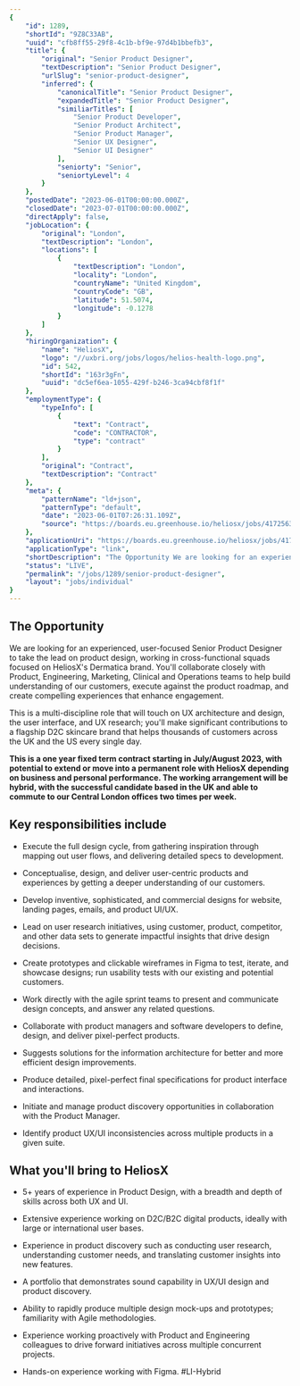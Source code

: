 ```yaml
---
{
	"id": 1289,
	"shortId": "9Z8C33AB",
	"uuid": "cfb8ff55-29f8-4c1b-bf9e-97d4b1bbefb3",
	"title": {
		"original": "Senior Product Designer",
		"textDescription": "Senior Product Designer",
		"urlSlug": "senior-product-designer",
		"inferred": {
			"canonicalTitle": "Senior Product Designer",
			"expandedTitle": "Senior Product Designer",
			"similiarTitles": [
				"Senior Product Developer",
				"Senior Product Architect",
				"Senior Product Manager",
				"Senior UX Designer",
				"Senior UI Designer"
			],
			"seniorty": "Senior",
			"seniortyLevel": 4
		}
	},
	"postedDate": "2023-06-01T00:00:00.000Z",
	"closedDate": "2023-07-01T00:00:00.000Z",
	"directApply": false,
	"jobLocation": {
		"original": "London",
		"textDescription": "London",
		"locations": [
			{
				"textDescription": "London",
				"locality": "London",
				"countryName": "United Kingdom",
				"countryCode": "GB",
				"latitude": 51.5074,
				"longitude": -0.1278
			}
		]
	},
	"hiringOrganization": {
		"name": "HeliosX",
		"logo": "//uxbri.org/jobs/logos/helios-health-logo.png",
		"id": 542,
		"shortId": "163r3gFn",
		"uuid": "dc5ef6ea-1055-429f-b246-3ca94cbf8f1f"
	},
	"employmentType": {
		"typeInfo": [
			{
				"text": "Contract",
				"code": "CONTRACTOR",
				"type": "contract"
			}
		],
		"original": "Contract",
		"textDescription": "Contract"
	},
	"meta": {
		"patternName": "ld+json",
		"patternType": "default",
		"date": "2023-06-01T07:26:31.109Z",
		"source": "https://boards.eu.greenhouse.io/heliosx/jobs/4172563101?gh_jid=4172563101&gh_src=1e95da62teu#app"
	},
	"applicationUri": "https://boards.eu.greenhouse.io/heliosx/jobs/4172563101?gh_jid=4172563101#app",
	"applicationType": "link",
	"shortDescription": "The Opportunity We are looking for an experienced, user-focused- Senior Product Designer to take the lead on product design, working in cross-functional- squads focused on HeliosX's' Dermatica brand.",
	"status": "LIVE",
	"permalink": "/jobs/1289/senior-product-designer",
	"layout": "jobs/individual"
}
---
```

<h2>The Opportunity</h2><p>We are looking for an experienced, user-focused Senior Product Designer to take the lead on product design, working in cross-functional squads focused on HeliosX's Dermatica brand. You'll collaborate closely with Product, Engineering, Marketing, Clinical and Operations teams to help build understanding of our customers, execute against the product roadmap, and create compelling experiences that enhance engagement.</p><p>This is a multi-discipline role that will touch on UX architecture and design, the user interface, and UX research; you'll make significant contributions to a flagship D2C skincare brand that helps thousands of customers across the UK and the US every single day.</p><p><strong>This is a one year fixed term contract starting in July/August 2023, with potential to extend or move into a permanent role with HeliosX depending on business and personal performance. The working arrangement will be hybrid, with the successful candidate based in the UK and able to commute to our Central London offices two times per week.</strong></p><h2>Key responsibilities include</h2><ul><li><p>Execute the full design cycle, from gathering inspiration through mapping out user flows, and delivering detailed specs to development.</p></li><li><p>Conceptualise, design, and deliver user-centric products and experiences by getting a deeper understanding of our customers.</p></li><li><p>Develop inventive, sophisticated, and commercial designs for website, landing pages, emails, and product UI/UX.</p></li><li><p>Lead on user research initiatives, using customer, product, competitor, and other data sets to generate impactful insights that drive design decisions.</p></li><li><p>Create prototypes and clickable wireframes in Figma to test, iterate, and showcase designs; run usability tests with our existing and potential customers.</p></li><li><p>Work directly with the agile sprint teams to present and communicate design concepts, and answer any related questions.</p></li><li><p>Collaborate with product managers and software developers to define, design, and deliver pixel-perfect products.</p></li><li><p>Suggests solutions for the information architecture for better and more efficient design improvements.</p></li><li><p>Produce detailed, pixel-perfect final specifications for product interface and interactions.</p></li><li><p>Initiate and manage product discovery opportunities in collaboration with the Product Manager.</p></li><li><p>Identify product UX/UI inconsistencies across multiple products in a given suite.</p></li></ul><h2>What you'll bring to HeliosX</h2><ul><li><p>5+ years of experience in Product Design, with a breadth and depth of skills across both UX and UI.</p></li><li><p>Extensive experience working on D2C/B2C digital products, ideally with large or international user bases.</p></li><li><p>Experience in product discovery such as conducting user research, understanding customer needs, and translating customer insights into new features.</p></li><li><p>A portfolio that demonstrates sound capability in UX/UI design and product discovery.</p></li><li><p>Ability to rapidly produce multiple design mock-ups and prototypes; familiarity with Agile methodologies.</p></li><li><p>Experience working proactively with Product and Engineering colleagues to drive forward initiatives across multiple concurrent projects.</p></li><li><p>Hands-on experience working with Figma. #LI-Hybrid</p></li></ul>
